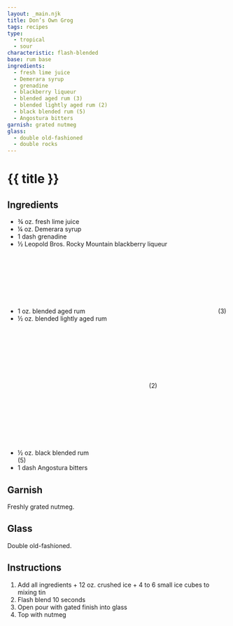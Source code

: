 ```yaml
---
layout: _main.njk
title: Don’s Own Grog
tags: recipes
type:
  - tropical
  - sour
characteristic: flash-blended
base: rum base
ingredients:
  - fresh lime juice
  - Demerara syrup
  - grenadine
  - blackberry liqueur
  - blended aged rum (3)
  - blended lightly aged rum (2)
  - black blended rum (5)
  - Angostura bitters
garnish: grated nutmeg
glass:
  - double old-fashioned
  - double rocks
---
```

<!-- markdownlint-disable MD025 -->
# {{ title }}
<!-- markdownlint-disable MD025 -->

## Ingredients

* &frac34; oz. fresh lime juice
* &frac14; oz. Demerara syrup
* 1 dash grenadine
* &frac12; Leopold Bros. Rocky Mountain blackberry liqueur
* 1 oz. blended aged rum&nbsp;<icon-l space="1em"><span class="with-icon"><svg><use href="/assets/images/icons/circle-3.svg#circle-3"></use></svg><span class="sr-only">(3)</span></span></icon-l>
* &frac12; oz. blended lightly aged rum&nbsp;<icon-l space="1em"><span class="with-icon"><svg><use href="/assets/images/icons/circle-2.svg#circle-2"></use></svg><span class="sr-only">(2)</span></span></icon-l>
* &frac12; oz. black blended rum&nbsp;<icon-l space="1em"><span class="with-icon"><svg><use href="/assets/images/icons/circle-5.svg#circle-5"></use></svg><span class="sr-only">(5)</span></span></icon-l>
* 1 dash Angostura bitters

## Garnish

Freshly grated nutmeg.

## Glass

Double old-fashioned.

## Instructions

1. Add all ingredients + 12 oz. crushed ice + 4 to 6 small ice cubes to mixing tin
2. Flash blend 10 seconds
3. Open pour with gated finish into glass
4. Top with nutmeg

